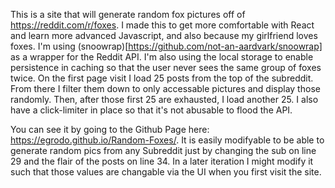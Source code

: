 This is a site that will generate random fox pictures off of https://reddit.com/r/foxes. I made this to get more comfortable with React and learn more advanced Javascript, and also because my girlfriend loves foxes. I'm using (snoowrap)[https://github.com/not-an-aardvark/snoowrap] as a wrapper for the Reddit API. I'm also using the local storage to enable persistence in caching so that the user never sees the same group of foxes twice. On the first page visit I load 25 posts from the top of the subreddit. From there I filter them down to only accessable pictures and display those randomly. Then, after those first 25 are exhausted, I load another 25. I also have a click-limiter in place so that it's not abusable to flood the API.

You can see it by going to the Github Page here: https://egrodo.github.io/Random-Foxes/. It is easily modifyable to be able to generate random pics from any Subreddit just by changing the sub on line 29 and the flair of the posts on line 34. In a later iteration I might modify it such that those values are changable via the UI when you first visit the site. 
